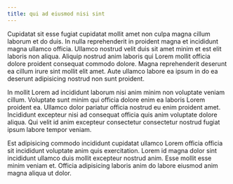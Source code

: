 ```yaml
---
title: qui ad eiusmod nisi sint
---
```


Cupidatat sit esse fugiat cupidatat mollit amet non culpa magna cillum laborum et do duis. In nulla reprehenderit in proident magna et incididunt magna ullamco officia. Ullamco nostrud velit duis sit amet minim et est elit laboris non aliqua. Aliquip nostrud anim laboris qui Lorem mollit officia dolore proident consequat commodo dolore. Magna reprehenderit deserunt ea cillum irure sint mollit elit amet. Aute ullamco labore ea ipsum in do ea deserunt adipisicing nostrud non sunt proident.

In mollit Lorem ad incididunt laborum nisi anim minim non voluptate veniam cillum. Voluptate sunt minim qui officia dolore enim ea laboris Lorem proident ea. Ullamco dolor pariatur officia nostrud eu enim proident amet. Incididunt excepteur nisi ad consequat officia quis anim voluptate dolore aliqua. Qui velit id anim excepteur consectetur consectetur nostrud fugiat ipsum labore tempor veniam.

Est adipisicing commodo incididunt cupidatat ullamco Lorem officia officia sit incididunt voluptate anim quis exercitation. Lorem id magna dolor sint incididunt ullamco duis mollit excepteur nostrud anim. Esse mollit esse minim veniam et. Officia adipisicing laboris anim do labore eiusmod anim magna aliqua ut dolor.